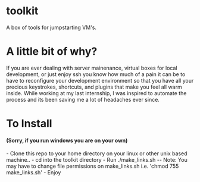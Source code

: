 toolkit
=======

A box of tools for jumpstarting VM's.


A little bit of why?
====================

If you are ever dealing with server mainenance, virtual boxes for local development, or just enjoy ssh you know how much of a pain it can be to have to reconfigure your development environment so that you have all your precious keystrokes, shortcuts, and plugins that make you feel all warm inside.  While working at my last internship, I was inspired to automate the process and its been saving me a lot of headaches ever since.

<h1>To Install</h1> 
<h4>(Sorry, if you run windows you are on your own)</h4>
- Clone this repo to your home directory on your linux or other unix based machine..
- cd into the toolkit directory
- Run ./make_links.sh
   -- Note: You may have to change file permissions on make_links.sh i.e. 'chmod 755 make_links.sh'
- Enjoy
